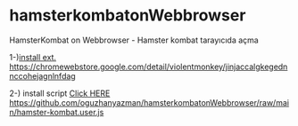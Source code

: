 # hamsterkombatonWebbrowser
HamsterKombat on Webbrowser - Hamster kombat tarayıcıda açma

1-)[install ext. ](https://chromewebstore.google.com/detail/violentmonkey/jinjaccalgkegednnccohejagnlnfdag)
https://chromewebstore.google.com/detail/violentmonkey/jinjaccalgkegednnccohejagnlnfdag

2-) install script  [Click HERE](https://github.com/oguzhanyazman/hamsterkombatonWebbrowser/raw/main/hamster-kombat.user.js)
https://github.com/oguzhanyazman/hamsterkombatonWebbrowser/raw/main/hamster-kombat.user.js   
